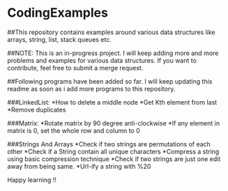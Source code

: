 # CodingExamples

##This repository contains examples around various data structures like arrays, string, list, stack queues etc.

##NOTE: 
This is an in-progress project. I will keep adding more and more problems and examples for various data structures.
If you want to contribute, feel free to submit a merge request.

##Following programs have been added so far. I will keep updating this readme as soon as i add more programs to this repository.

###LinkedList:
*How to delete a middle node
*Get Kth element from last
*Remove duplicates

###Matrix:
*Rotate matrix by 90 degree anti-clockwise
*If any element in matrix is 0, set the whole row and column to 0

###Strings And Arrays
*Check if two strings are permutations of each other
*Check if a String contain all unique characters
*Compress a string using basic compression technique
*Check if two strings are just one edit away from being same.
*Url-ify a string with %20

Happy learning !!
